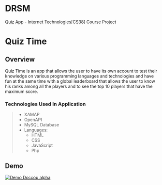 # DRSM
Quiz App - Internet Technologies[CS38] Course Project

# Quiz Time

## Overview
Quiz Time is an app that allows the user to have its own account to test their knowledge on various programming languages and technologies and have fun at the same time with a global leaderboard that allows the user to know his ranks among all the players and to see the top 10 players that have the maximum score.

### Technologies Used In Application
>- XAMAP
>- OpenAPI
>- MySQL Database
>- Languages:
>   - HTML
>   - CSS
>   - JavaScript
>   - Php

## Demo

[![Demo Doccou alpha](https://j.gifs.com/mOlQr0.gif)](https://gifs.com/gif/demo-mOlQr0)



